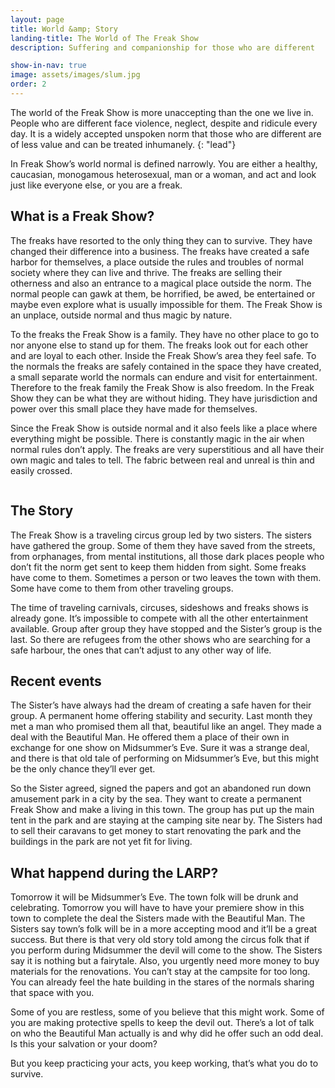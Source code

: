 ```yaml
---
layout: page
title: World &amp; Story
landing-title: The World of The Freak Show
description: Suffering and companionship for those who are different

show-in-nav: true
image: assets/images/slum.jpg
order: 2
---
```


The world of the Freak Show is more unaccepting than the one we live in. People who are different face violence, neglect, despite and ridicule every day. It is a widely accepted unspoken norm that those who are different are of less value and can be treated inhumanely.
{: "lead"}

In Freak Show’s world normal is defined narrowly. You are either a healthy, caucasian, monogamous heterosexual, man or a woman, and act and look just like everyone else, or you are a freak.


<div class="row">
<div class="5u 12u(small)">

<h2>What is a Freak Show?</h2>

<p>The freaks have resorted to the only thing they can to survive. They have changed their difference into a business. The freaks have created a safe harbor for themselves, a place outside the rules and troubles of normal society where they can live and thrive. The freaks are selling their otherness and also an entrance to a magical place outside the norm. The normal people can gawk at them, be horrified, be awed, be entertained or maybe even explore what is usually impossible for them. The Freak Show is an unplace, outside normal and thus magic by nature.</p>

<p>To the freaks the Freak Show is a family. They have no other place to go to nor anyone else to stand up for them. The freaks look out for each other and are loyal to each other. Inside the Freak Show’s area they feel safe.
To the normals the freaks are safely contained in the space they have created, a small separate world the normals can endure and visit for entertainment. Therefore to the freak family the Freak Show is also freedom. In the Freak Show they can be what they are without hiding. They have jurisdiction and power over this small place they have made for themselves.</p>

<p>Since the Freak Show is outside normal and it also feels like a place where everything might be possible. There is constantly magic in the air when normal rules don’t apply. The freaks are very superstitious and all have their own magic and tales to tell. The fabric between real and unreal is thin and easily crossed.</p>

<p><img class="image fit" src="/freakshowlarp/assets/images/freak.png" alt=""/></p>

</div>

<div class="7u 12u(small)">

<h2>The Story</h2>

<p>The Freak Show is a traveling circus group led by two sisters. The sisters have gathered the group. Some of them they have saved from the streets, from orphanages, from mental institutions, all those dark places people who don’t fit the norm get sent to keep them hidden from sight. Some freaks have come to them. Sometimes a person or two leaves the town with them. Some have come to them from other traveling groups.</p>

<p>The time of traveling carnivals, circuses, sideshows and freaks shows is already gone. It’s impossible to compete with all the other entertainment available. Group after group they have stopped and the Sister’s group is the last. So there are refugees from the other shows who are searching for a safe harbour, the ones that can’t adjust to any other way of life.</p>

<h2>Recent events</h2>

<p>The Sister’s have always had the dream of creating a safe haven for their group. A permanent home offering stability and security. Last month they met a man who promised them all that, beautiful like an angel. They made a deal with the Beautiful Man. He offered them a place of their own in exchange for one show on Midsummer’s Eve. Sure it was a strange deal, and there is that old tale of performing on Midsummer’s Eve, but this might be the only chance they’ll ever get.</p>

<p>So the Sister agreed, signed the papers and got an abandoned run down amusement park in a city by the sea. They want to create a permanent Freak Show and make a living in this town. The group has put up the main tent in the park and are staying at the camping site near by. The Sisters had to sell their caravans to get money to start renovating the park and the buildings in the park are not yet fit for living.</p>

<h2>What happend during the LARP?</h2>

<p>Tomorrow it will be Midsummer’s Eve. The town folk will be drunk and celebrating. Tomorrow you will have to have your premiere show in this town to complete the deal the Sisters made with the Beautiful Man. The Sisters say town’s folk will be in a more accepting mood and it’ll be a great success. But there is that very old story told among the circus folk that if you perform during Midsummer the devil will come to the show. The Sisters say it is nothing but a fairytale. Also, you urgently need more money to buy materials for the renovations. You can’t stay at the campsite for too long. You can already feel the hate building in the stares of the normals sharing that space with you.</p>

<p>Some of you are restless, some of you believe that this might work. Some of you are making protective spells to keep the devil out. There’s a lot of talk on who the Beautiful Man actually is and why did he offer such an odd deal. Is this your salvation or your doom?</p>

<p>But you keep practicing your acts, you keep working, that’s what you do to survive.</p>

</div>
